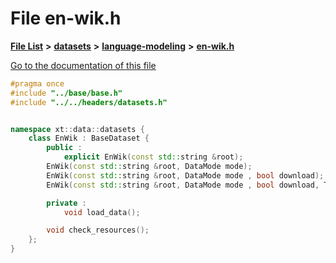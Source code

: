 

# File en-wik.h

[**File List**](files.md) **>** [**datasets**](dir_29ff4802398ba4a572b958e731c7adb4.md) **>** [**language-modeling**](dir_2ee0048eab60d09605b89e5e753a33b4.md) **>** [**en-wik.h**](en-wik_8h.md)

[Go to the documentation of this file](en-wik_8h.md)


```C++
#pragma once
#include "../base/base.h"
#include "../../headers/datasets.h"


namespace xt::data::datasets {
    class EnWik : BaseDataset {
        public :
            explicit EnWik(const std::string &root);
        EnWik(const std::string &root, DataMode mode);
        EnWik(const std::string &root, DataMode mode , bool download);
        EnWik(const std::string &root, DataMode mode , bool download, TransformType transforms);

        private :
            void load_data();

        void check_resources();
    };
}
```


